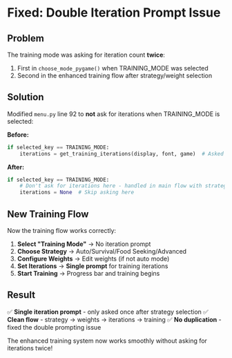 # Fixed: Double Iteration Prompt Issue

## Problem
The training mode was asking for iteration count **twice**:
1. First in `choose_mode_pygame()` when TRAINING_MODE was selected
2. Second in the enhanced training flow after strategy/weight selection

## Solution
Modified `menu.py` line 92 to **not** ask for iterations when TRAINING_MODE is selected:

**Before:**
```python
if selected_key == TRAINING_MODE:
    iterations = get_training_iterations(display, font, game)  # Asked here
```

**After:**
```python
if selected_key == TRAINING_MODE:
    # Don't ask for iterations here - handled in main flow with strategy selection
    iterations = None  # Skip asking here
```

## New Training Flow
Now the training flow works correctly:

1. **Select "Training Mode"** → No iteration prompt
2. **Choose Strategy** → Auto/Survival/Food Seeking/Advanced  
3. **Configure Weights** → Edit weights (if not auto mode)
4. **Set Iterations** → **Single prompt** for training iterations
5. **Start Training** → Progress bar and training begins

## Result
✅ **Single iteration prompt** - only asked once after strategy selection
✅ **Clean flow** - strategy → weights → iterations → training
✅ **No duplication** - fixed the double prompting issue

The enhanced training system now works smoothly without asking for iterations twice!
